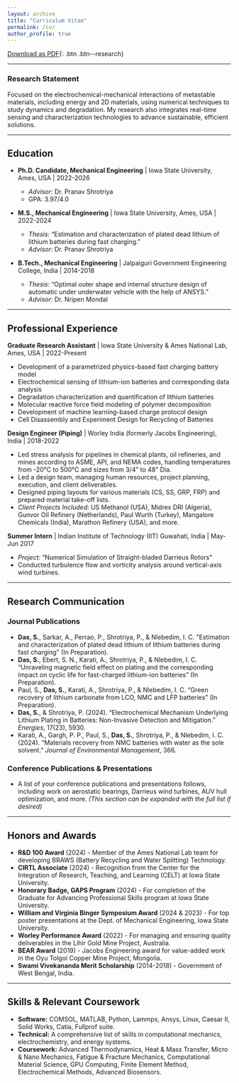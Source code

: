 ```yaml
---
layout: archive
title: "Curriculum Vitae"
permalink: /cv/
author_profile: true
---
```


[Download as PDF](https://github.com/souravds1/souravds1.github.io/blob/master/files/Das_CV_V6.pdf){: .btn .btn--research}

---

### Research Statement
Focused on the electrochemical-mechanical interactions of metastable materials, including energy and 2D materials, using numerical techniques to study dynamics and degradation. My research also integrates real-time sensing and characterization technologies to advance sustainable, efficient solutions.

---

## Education
* **Ph.D. Candidate, Mechanical Engineering** | Iowa State University, Ames, USA | 2022-2026
  * *Advisor:* Dr. Pranav Shrotriya
  * GPA: 3.97/4.0

* **M.S., Mechanical Engineering** | Iowa State University, Ames, USA | 2022-2024
  * *Thesis:* “Estimation and characterization of plated dead lithium of lithium batteries during fast charging.”
  * *Advisor:* Dr. Pranav Shrotriya

* **B.Tech., Mechanical Engineering** | Jalpaiguri Government Engineering College, India | 2014-2018
  * *Thesis:* “Optimal outer shape and internal structure design of automatic under underwater vehicle with the help of ANSYS.”
  * *Advisor:* Dr. Nripen Mondal

---

## Professional Experience
**Graduate Research Assistant** | Iowa State University & Ames National Lab, Ames, USA | 2022-Present
* Development of a parametrized physics-based fast charging battery model
* Electrochemical sensing of lithium-ion batteries and corresponding data analysis
* Degradation characterization and quantification of lithium batteries
* Molecular reactive force field modeling of polymer decomposition
* Development of machine learning-based charge protocol design
* Cell Disassembly and Experiment Design for Recycling of Batteries

**Design Engineer (Piping)** | Worley India (formerly Jacobs Engineering), India | 2018-2022
* Led stress analysis for pipelines in chemical plants, oil refineries, and mines according to ASME, API, and NEMA codes, handling temperatures from -20°C to 500°C and sizes from 3/4” to 48” Dia.
* Led a design team, managing human resources, project planning, execution, and client deliverables.
* Designed piping layouts for various materials (CS, SS, GRP, FRP) and prepared material take-off lists.
* *Client Projects Included:* US Methanol (USA), Midrex DRI (Algeria), Gunvor Oil Refinery (Netherlands), Paul Wurth (Turkey), Mangalore Chemicals (India), Marathon Refinery (USA), and more.

**Summer Intern** | Indian Institute of Technology (IIT) Guwahati, India | May-Jun 2017
* *Project:* “Numerical Simulation of Straight-bladed Darrieus Rotors”
* Conducted turbulence flow and vorticity analysis around vertical-axis wind turbines.

---

## Research Communication
### Journal Publications
* **Das, S.**, Sarkar, A., Perrao, P., Shrotriya, P., & Nlebedim, I. C. "Estimation and characterization of plated dead lithium of lithium batteries during fast charging" (In Preparation).
* **Das, S.**, Ebert, S. N., Karati, A., Shrotriya, P., & Nlebedim, I. C. “Unraveling magnetic field effect on plating and the corresponding impact on cyclic life for fast-charged lithium-ion batteries” (In Preparation).
* Paul, S., **Das, S.**, Karati, A., Shrotriya, P., & Nlebedim, I. C. “Green recovery of lithium carbonate from LCO, NMC and LFP batteries” (In Preparation).
* **Das, S.**, & Shrotriya, P. (2024). “Electrochemical Mechanism Underlying Lithium Plating in Batteries: Non-Invasive Detection and Mitigation.” *Energies*, 17(23), 5930.
* Karati, A., Gargh, P. P., Paul, S., **Das, S.**, Shrotriya, P., & Nlebedim, I. C. (2024). “Materials recovery from NMC batteries with water as the sole solvent.” *Journal of Environmental Management*, 366.

### Conference Publications & Presentations
* A list of your conference publications and presentations follows, including work on aerostatic bearings, Darrieus wind turbines, AUV hull optimization, and more. *(This section can be expanded with the full list if desired)*

---

## Honors and Awards
* **R&D 100 Award** (2024) - Member of the Ames National Lab team for developing BRAWS (Battery Recycling and Water Splitting) Technology.
* **CIRTL Associate** (2024) - Recognition from the Center for the Integration of Research, Teaching, and Learning (CELT) at Iowa State University.
* **Honorary Badge, GAPS Program** (2024) - For completion of the Graduate for Advancing Professional Skills program at Iowa State University.
* **William and Virginia Binger Symposium Award** (2024 & 2023) - For top poster presentations at the Dept. of Mechanical Engineering, Iowa State University.
* **Worley Performance Award** (2022) - For managing and ensuring quality deliverables in the Lihir Gold Mine Project, Australia.
* **BEAR Award** (2019) - Jacobs Engineering award for value-added work in the Oyu Tolgoi Copper Mine Project, Mongolia.
* **Swami Vivekananda Merit Scholarship** (2014-2018) - Government of West Bengal, India.

---
## Skills & Relevant Coursework
* **Software:** COMSOL, MATLAB, Python, Lammps, Ansys, Linux, Caesar II, Solid Works, Catia, Fullprof suite.
* **Technical:** A comprehensive list of skills in computational mechanics, electrochemistry, and energy systems.
* **Coursework:** Advanced Thermodynamics, Heat & Mass Transfer, Micro & Nano Mechanics, Fatigue & Fracture Mechanics, Computational Material Science, GPU Computing, Finite Element Method, Electrochemical Methods, Advanced Biosensors.
